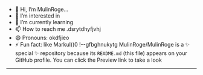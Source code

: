- 👋 Hi, I’m MulinRoge...
- 👀 I’m interested in 
- 🌱 I’m currently learning
- 📫 How to reach me .dsrytdhyfjvhj
- 😄 Pronouns: okdfjieo
- ⚡ Fun fact: like Markul))0
!--gfbghnukytg
MulinRoge/MulinRoge is a ✨ special ✨ repository because its `README.md` (this file) appears on your GitHub profile.
You can click the Preview link to take a look 
---
